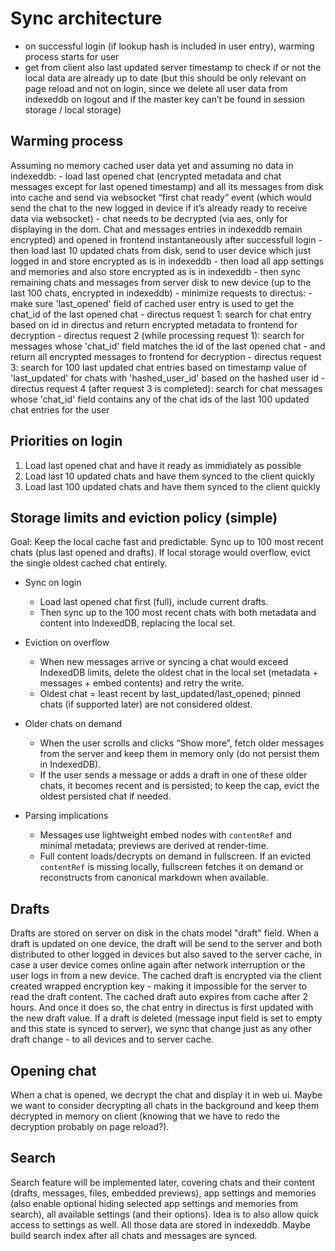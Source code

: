 # Sync architecture

- on successful login (if lookup hash is included in user entry), warming process starts for user
- get from client also last updated server timestamp to check if or not the local data are already up to date (but this should be only relevant on page reload and not on login, since we delete all user data from indexeddb on logout and if the master key can’t be found in session storage / local storage)


## Warming process

Assuming no memory cached user data yet and assuming no data in indexeddb:
	- load last opened chat (encrypted metadata and chat messages except for last opened timestamp) and all its messages from disk into cache and send via websocket “first chat ready” event (which would send the chat to the new logged in device if it’s already ready to receive data via websocket)
	- chat needs to be decrypted (via aes, only for displaying in the dom. Chat and messages entries in indexeddb remain encrypted) and opened in frontend instantaneously after successfull login
	- then load last 10 updated chats from disk, send to user device which just logged in and store encrypted as is in indexeddb
	- then load all app settings and memories and also store encrypted as is in indexeddb
	- then sync remaining chats and messages from server disk to new device (up to the last 100 chats, encrypted in indexeddb)
	- minimize requests to directus:
		- make sure 'last_opened' field of cached user entry is used to get the chat_id of the last opened chat
		- directus request 1: search for chat entry based on id in directus and return encrypted metadata to frontend for decryption
		- directus request 2 (while processing request 1): search for messages whose 'chat_id' field matches the id of the last opened chat - and return all encrypted messages to frontend for decryption
		- directus request 3: search for 100 last updated chat entries based on timestamp value of 'last_updated' for chats with 'hashed_user_id' based on the hashed user id
		- directus request 4 (after request 3 is completed): search for chat messages whose 'chat_id' field contains any of the chat ids of the last 100 updated chat entries for the user


## Priorities on login

1. Load last opened chat and have it ready as immidiately as possible
2. Load last 10 updated chats and have them synced to the client quickly
3. Load last 100 updated chats and have them synced to the client quickly

## Storage limits and eviction policy (simple)

Goal: Keep the local cache fast and predictable. Sync up to 100 most recent chats (plus last opened and drafts). If local storage would overflow, evict the single oldest cached chat entirely.

- Sync on login
    - Load last opened chat first (full), include current drafts.
    - Then sync up to the 100 most recent chats with both metadata and content into IndexedDB, replacing the local set.

- Eviction on overflow
    - When new messages arrive or syncing a chat would exceed IndexedDB limits, delete the oldest chat in the local set (metadata + messages + embed contents) and retry the write.
    - Oldest chat = least recent by last_updated/last_opened; pinned chats (if supported later) are not considered oldest.

- Older chats on demand
    - When the user scrolls and clicks “Show more”, fetch older messages from the server and keep them in memory only (do not persist them in IndexedDB).
    - If the user sends a message or adds a draft in one of these older chats, it becomes recent and is persisted; to keep the cap, evict the oldest persisted chat if needed.

- Parsing implications
    - Messages use lightweight embed nodes with `contentRef` and minimal metadata; previews are derived at render-time.
    - Full content loads/decrypts on demand in fullscreen. If an evicted `contentRef` is missing locally, fullscreen fetches it on demand or reconstructs from canonical markdown when available.

## Drafts

Drafts are stored on server on disk in the chats model "draft" field.
When a draft is updated on one device, the draft will be send to the server and both distributed to other logged in devices but also saved to the server cache, in case a user device comes online again after network interruption or the user logs in from a new device.
The cached draft is encrypted via the client created wrapped encryption key - making it impossible for the server to read the draft content.
The cached draft auto expires from cache after 2 hours. And once it does so, the chat entry in directus is first updated with the new draft value.
If a draft is deleted (message input field is set to empty and this state is synced to server), we sync that change just as any other draft change - to all devices and to server cache.


	
## Opening chat

When a chat is opened, we decrypt the chat and display it in web ui. Maybe we want to consider decrypting all chats in the background and keep them decrypted in memory on client (knowing that we have to redo the decryption probably on page reload?).


## Search

Search feature will be implemented later, covering chats and their content (drafts, messages, files, embedded previews), app settings and memories (also enable optional hiding selected app settings and memories from search), all available settings (and their options). Idea is to also allow quick access to settings as well. All those data are stored in indexeddb. Maybe build search index after all chats and messages are synced.
